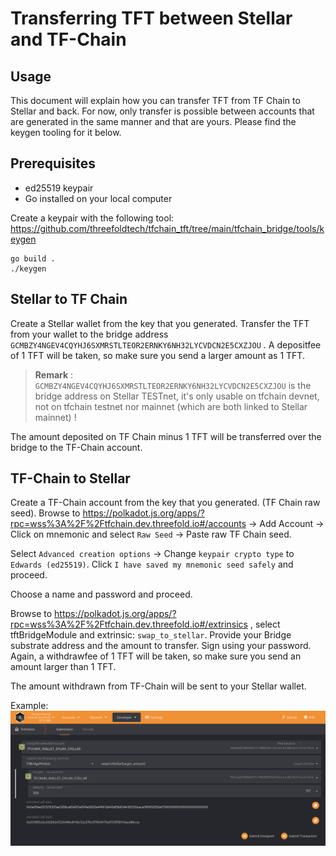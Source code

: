 # Transferring TFT between Stellar and TF-Chain

## Usage

This document will explain how you can transfer TFT from TF Chain to Stellar and back.
For now, only transfer is possible between accounts that are generated in the same manner and that are yours. Please find the keygen tooling for it below. 

## Prerequisites

- ed25519 keypair
- Go installed on your local computer

Create a keypair with the following tool: https://github.com/threefoldtech/tfchain_tft/tree/main/tfchain_bridge/tools/keygen

```
go build .
./keygen
```

## Stellar to TF Chain

Create a Stellar wallet from the key that you generated.
Transfer the TFT from your wallet to the bridge address `GCMBZY4NGEV4CQYHJ6SXMRSTLTEOR2ERNKY6NH32LYCVDCN2E5CXZJOU` . A depositfee of 1 TFT will be taken, so make sure you send a larger amount as 1 TFT.

> __Remark__ : `GCMBZY4NGEV4CQYHJ6SXMRSTLTEOR2ERNKY6NH32LYCVDCN2E5CXZJOU` is the bridge address on Stellar TESTnet, it's only usable on tfchain devnet, not on tfchain testnet nor mainnet (which are both linked to Stellar mainnet) !

The amount deposited on TF Chain minus 1 TFT will be transferred over the bridge to the TF-Chain account.

## TF-Chain to Stellar

Create a TF-Chain account from the key that you generated. (TF Chain raw seed).
Browse to https://polkadot.js.org/apps/?rpc=wss%3A%2F%2Ftfchain.dev.threefold.io#/accounts -> Add Account -> Click on mnemonic and select `Raw Seed` -> Paste raw TF Chain seed.

Select `Advanced creation options` -> Change `keypair crypto type` to `Edwards (ed25519)`. Click `I have saved my mnemonic seed safely` and proceed.

Choose a name and password and proceed.

Browse to https://polkadot.js.org/apps/?rpc=wss%3A%2F%2Ftfchain.dev.threefold.io#/extrinsics , select tftBridgeModule and extrinsic: `swap_to_stellar`. Provide your Bridge substrate address and the amount to transfer. Sign using your password.
Again, a withdrawfee of 1 TFT will be taken, so make sure you send an amount larger than 1 TFT.

The amount withdrawn from TF-Chain will be sent to your Stellar wallet.

Example: ![swap_to_stellar](img/swap_to_stellar.png)